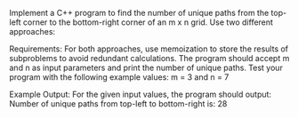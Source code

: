 Implement a C++ program to find the number of unique paths from the top-left corner to the bottom-right corner of an m x n grid. Use two different approaches:

Requirements:
For both approaches, use memoization to store the results of subproblems to avoid redundant calculations.
The program should accept m and n as input parameters and print the number of unique paths.
Test your program with the following example values:
m = 3 and n = 7

Example Output:
For the given input values, the program should output:
Number of unique paths from top-left to bottom-right is: 28